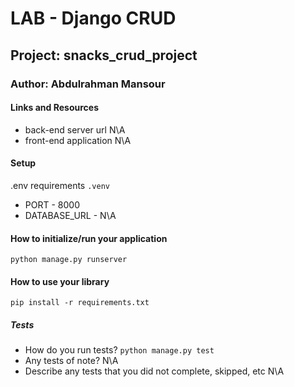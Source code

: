 # LAB - Django CRUD
## Project: snacks_crud_project
### Author: Abdulrahman Mansour
#### Links and Resources
- back-end server url N\A
- front-end application N\A
#### Setup
.env requirements ```.venv```
- PORT - 8000
- DATABASE_URL - N\A
#### How to initialize/run your application
```python manage.py runserver```
#### How to use your library 
```pip install -r requirements.txt```
##### Tests
- How do you run tests? ```python manage.py test```
- Any tests of note? N\A
- Describe any tests that you did not complete, skipped, etc N\A